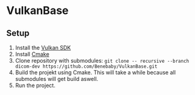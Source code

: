 # VulkanBase

## Setup
1. Install the [Vulkan SDK](https://vulkan.lunarg.com/)
2. Install [Cmake](https://cmake.org/download/)
3. Clone repository with submodules: `git clone -- recursive --branch dicom-dev https://github.com/Benebaby/VulkanBase.git`
4. Build the projekt using Cmake. This will take a while because all submodules will get build aswell.
5. Run the project.

